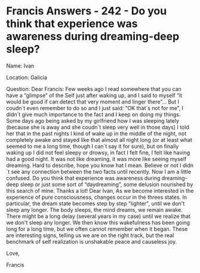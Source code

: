 # Francis Answers - 242 - Do you think that experience was awareness during dreaming-deep sleep?

  

Name: Ivan&nbsp;  

Location: Galicia&nbsp;  

Question: Dear Francis: Few weeks ago I read somewhere that you can have a &ldquo;glimpse&rdquo; of the Self just after waking up, and I said to myself &ldquo;it would be good if can detect that very moment and linger there&rdquo;... But I coudn`t even remember to do so and I just said: &ldquo;OK that&acute;s not for me&rdquo;, I didn&acute;t give much importance to the fact and I keep on doing my things. Some days ago being asked by my girlfriend how I was sleeping lately (because she is away and she coudn&acute;t sleep very well in those days) I told her that in the past nights I kind of wake up in the middle of the night, not completely awake and stayed like that almost all night long (or at least what seemed to me a long time, though I can&acute;t say it for sure), but on finally waking up I did not feel sleepy or drowsy, in fact I felt fine, I felt like having had a good night. It was not like dreaming, it was more like seeing myself dreaming. Hard to describe, hope you know hat I mean. Believe or not I didn&acute;t see any connection between the two facts until recently. Now I am a little confused. Do you think that experience was awareness during dreaming-deep sleep or just some sort of &ldquo;daydreaming&rdquo;, some delusion nourished by this search of mine. Thanks a lot!
Dear Ivan,
As we become interested in the experience of pure consciousness, changes occur in the threes states. In particular, the dream state becomes step by step &quot;lighter&quot;, until we don't sleep any longer. The body sleeps, the mind dreams, we remain awake. There might be a long delay (several years in my case) until we realize that we don't sleep any longer. We then know this wakefulness has been going long for a long time, but we often cannot remember when it began. These are interesting signs, telling us we are on the right track, but the real benchmark of self realization is unshakable peace and causeless joy.&nbsp;

Love,

Francis

